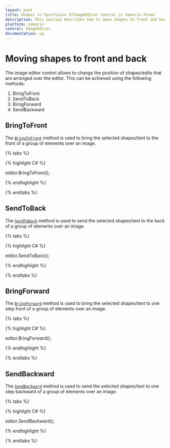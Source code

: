 ```yaml
---
layout: post
title: Shapes in Syncfusion SfImageEditor control in Xamarin.Forms
description: This section describes how to move shapes to front and back in SfImageEditor control for Xamarin.Forms
platform: xamarin
control: ImageEditor
documentation: ug
---
```


# Moving shapes to front and back

The image editor control allows to change the position of shapes/edits that are arranged over the editor. This can be achieved using the following methods:

1. BringToFront
2. SendToBack
3. BringForward
4. SendBackward

## BringToFront

The [`BringToFront`](https://help.syncfusion.com/cr/xamarin/Syncfusion.SfImageEditor.XForms.SfImageEditor.html#Syncfusion_SfImageEditor_XForms_SfImageEditor_BringToFront) method is used to bring the selected shapes/text to the front of a group of elements over an image.

{% tabs %}

{% highlight C# %}

   editor.BringToFront();

{% endhighlight %}

{% endtabs %}

## SendToBack

The [`SendToBack`](https://help.syncfusion.com/cr/xamarin/Syncfusion.SfImageEditor.XForms.SfImageEditor.html#Syncfusion_SfImageEditor_XForms_SfImageEditor_SendToBack) method is used to send the selected shapes/text to the back of a group of elements over an image.

{% tabs %}

{% highlight C# %}

   editor.SendToBack();

{% endhighlight %}

{% endtabs %}

## BringForward

The [`BringForward`](https://help.syncfusion.com/cr/xamarin/Syncfusion.SfImageEditor.XForms.SfImageEditor.html#Syncfusion_SfImageEditor_XForms_SfImageEditor_BringForward) method is used to bring the selected shapes/text to one step front of a group of elements over an image.

{% tabs %}

{% highlight C# %}

   editor.BringForward();

{% endhighlight %}

{% endtabs %}

## SendBackward

The [`SendBackward`](https://help.syncfusion.com/cr/xamarin/Syncfusion.SfImageEditor.XForms.SfImageEditor.html#Syncfusion_SfImageEditor_XForms_SfImageEditor_SendBackward) method is used to send the selected shapes/text to one step backward of a group of elements over an image.

{% tabs %}

{% highlight C# %}

   editor.SendBackward();

{% endhighlight %}

{% endtabs %}

